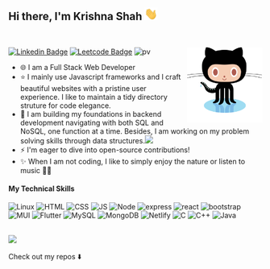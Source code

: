 <!-- ![Chrome Dino](https://mir-s3-cdn-cf.behance.net/project_modules/max_1200/4ff07986208593.5d9a654e92f36.gif) -->


## Hi there, I'm Krishna Shah <img src="./svg/Hi.gif" height="25"/>
<br>

[![Linkedin Badge](https://img.shields.io/badge/-LinkedIn-0e76a8?style=flat-square&logo=Linkedin&logoColor=white)](https://www.linkedin.com/in/krishnashah2607/)
[![Leetcode Badge](https://img.shields.io/badge/-LeetCode-FFA116?style=flat-square&logo=Leetcode&logoColor=white)](https://www.leetcode.com/krishnashah2607/)
![pv](https://pageview.vercel.app/?github_user=Krishna3267) 
<a href="https://github.com/Krishna3267"><img align='right' src='./svg/github-octocat.svg' width='150"'></a>

- 🌐 I am a Full Stack Web Developer 
- ⭐ I mainly use Javascript frameworks and I craft beautiful websites with a pristine user experience. I like to maintain a tidy directory struture for code elegance. 
- 🚀 I am building my foundations in backend development navigating with both SQL and NoSQL, one function at a time. Besides, I am working on my problem solving skills through data structures.<img src="https://media.giphy.com/media/WUlplcMpOCEmTGBtBW/giphy.gif" width="30">
- ⚡ I'm eager to dive into open-source contributions!
- ✨ When I am not coding, I like to simply enjoy the nature or listen to music 🥀🎶



#### My Technical Skills


![Linux](https://img.shields.io/badge/Linux-FCC624??style=flat&logo=linux&logoColor=black)
![HTML](https://img.shields.io/badge/HTML-239120?style=flat&logo=html5&logoColor=white)
![CSS](https://img.shields.io/badge/CSS-239120?&style=flat&logo=css3&logoColor=white)
![JS](https://img.shields.io/badge/JavaScript-F7DF1E?style=flat&logo=javascript&logoColor=black)
![Node](https://img.shields.io/badge/Node.js-43853D?style=flat&logo=node.js&logoColor=white)
![express](https://img.shields.io/badge/Express.js-404D59?style=flat)
![react](https://img.shields.io/badge/React-20232A?style=flat&logo=react&logoColor=61DAFB)
![bootstrap](https://img.shields.io/badge/Bootstrap-563D7C?style=flat&logo=bootstrap&logoColor=white)
![MUI](https://img.shields.io/badge/Material--UI-0081CB?style=flat&logo=material-ui&logoColor=white)
![Flutter](https://img.shields.io/badge/Flutter-02569B?style=flat&logo=flutter&logoColor=white)
![MySQL](https://img.shields.io/badge/MySQL-00000F?style=flat&logo=mysql&logoColor=white)
![MongoDB](https://img.shields.io/badge/MongoDB-4EA94B?style=flat&logo=mongodb&logoColor=white)
![Netlify](https://img.shields.io/badge/Netlify-00C7B7?style=flat&logo=netlify&logoColor=white)
![C](https://img.shields.io/badge/C-00599C?style=flat&logo=c&logoColor=white)
![C++](https://img.shields.io/badge/C%2B%2B-00599C?style=flat&logo=c%2B%2B&logoColor=white)
![Java](https://img.shields.io/badge/Java-ED8B00?style=flat&logo=openjdk&logoColor=white)
<!-- ![Firebase](https://img.shields.io/badge/Tools-Node.js-43853D?style=flat&logo=git&logoColor=white&color=352F44) -->
<!-- ![VScode](https://img.shields.io/badge/Tools-React_Native-20232A?style=flat&logo=git&logoColor=white&color=352F44)
![](https://img.shields.io/badge/Tools-Express.js-404D59?style=flat&logo=git&logoColor=white&color=352F44) -->

<br />

<img height="180em" src="https://github-readme-stats.vercel.app/api/top-langs/?username=Krishna3267&show_icons=true&hide_border=true&layout=compact&langs_count=8&theme=gotham"  />



</p>

<p>
Check out my repos ⬇️  
</p>
